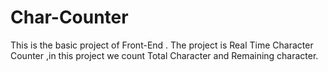 # Char-Counter
This is the basic project of Front-End . The project is Real Time Character Counter ,in this project we count Total Character and Remaining character.
